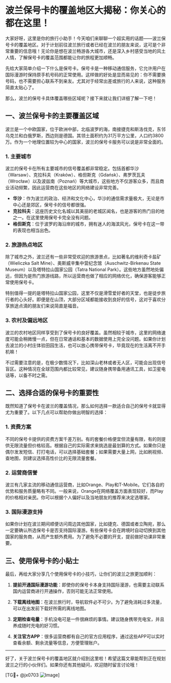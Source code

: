 # 波兰保号卡的覆盖地区大揭秘：你关心的都在这里！

大家好呀，这里是你的旅行小助手！今天咱们来聊聊一个超实用的话题——波兰保号卡的覆盖地区。对于计划前往波兰旅行或者已经在波兰的朋友来说，这可是个非常重要的信息哦！无论你是想在波兰畅游各大城市，还是深入乡村感受当地的风土人情，了解保号卡的覆盖范围都能让你的旅程更加顺畅。

先给大家简单介绍一下什么是保号卡。保号卡是一种移动通信服务，它允许用户在国际漫游时保持原手机号码的正常使用。这样做的好处是显而易见的：你不需要换号码，也不需要担心联系不到亲友。尤其对于经常出差或旅行的人来说，这种服务简直太贴心了。

那么，波兰的保号卡具体覆盖哪些区域呢？接下来就让我们详细了解一下吧！

## 一、波兰保号卡的主要覆盖区域

波兰是一个中欧国家，位于欧洲中部，北临波罗的海，南接捷克和斯洛伐克，东邻乌克兰和白俄罗斯，西边则是德国。其领土面积约为31万平方公里，人口约3800万。作为一个地理位置较为中心的国家，波兰的保号卡服务可以说是非常全面的。

### 1. **主要城市**

波兰的保号卡在所有主要城市的信号覆盖都非常稳定。包括首都华沙（Warsaw）、克拉科夫（Kraków）、格但斯克（Gdańsk）、弗罗茨瓦夫（Wrocław）以及波兹南（Poznań）等大城市，这些地方不仅游客众多，而且商业活动频繁，因此运营商在这些地区的网络建设非常完善。

- **华沙**：作为波兰的政治、经济和文化中心，华沙的通信需求量极大，无论是市中心还是郊区，保号卡的信号都很强。
- **克拉科夫**：这座历史文化名城以其美丽的老城区闻名，也是游客的热门目的地之一。在这里使用保号卡完全没有问题。
- **格但斯克**：位于波罗的海沿岸的城市，拥有迷人的海滨风光，保号卡在这一带的表现也相当出色。

### 2. **旅游热点地区**

除了城市之外，波兰还有一些非常受欢迎的旅游景点，比如著名的维利奇卡盐矿（Wieliczka Salt Mine）、奥斯威辛集中营纪念馆（Auschwitz-Birkenau State Museum）以及塔特拉山国家公园（Tatra National Park）。这些地方虽然地处偏远，但因为是热门旅游线路，所以运营商也做了相应的网络优化，确保游客能够正常使用保号卡。

特别值得一提的是塔特拉山国家公园，这里不仅是滑雪爱好者的天堂，也是徒步旅行者的心头好。即便是在山顶，大部分区域都能接收到良好的信号，这对于喜欢分享旅途点滴的朋友们来说简直是福音。

### 3. **农村及偏远地区**

波兰的农村地区同样享受到了保号卡的良好覆盖。虽然相较于城市，这里的网络速度可能会稍微慢一点，但在日常通话和基本的数据使用上完全没问题。如果你计划去波兰的小村庄体验田园生活，也可以放心携带保号卡，毕竟现在的生活离不开手机嘛！

不过需要注意的是，在极少数情况下，比如深山老林或者无人区，可能会出现信号盲区。这种情况在全球范围内都比较常见，建议随身携带备用通讯工具，如卫星电话等，以备不时之需。

## 二、选择合适的保号卡的重要性

既然知道了保号卡在波兰的覆盖情况，那么如何选择一款适合自己的保号卡就显得尤为重要了。以下几点可以帮助你做出明智的选择：

### 1. **资费方案**

不同的保号卡提供的资费方案千差万别。有的套餐价格便宜但流量有限，有的则提供无限流量但价格较高。根据自己的实际需求来挑选是最划算的方式。如果你只是偶尔发发短信、打打电话，可以选择基础套餐；如果需要大量上网，比如刷视频、查地图，则建议选择高性价比的无限流量套餐。

### 2. **运营商信誉**

波兰有几家主流的移动通信运营商，比如Orange、Play和T-Mobile。它们各自的优势和服务质量略有不同。一般来说，Orange在网络覆盖方面表现较好，而Play的价格相对亲民。你可以根据个人偏好以及当地朋友的推荐来决定选哪家。

### 3. **国际漫游支持**

如果你计划在波兰期间顺便访问周边其他国家，比如捷克、德国或者立陶宛，那么一定要确认所选保号卡是否支持国际漫游。有些保号卡会在跨境时自动切换到其他国家的服务商，从而产生额外费用。为了避免不必要的开支，提前做好功课非常重要。

## 三、使用保号卡的小贴士

最后，再给大家分享几个使用保号卡的小技巧，让你们的波兰之旅更加顺利：

1. **提前开通国际漫游功能**：即使你的保号卡本身支持国际漫游，也需要主动联系国内运营商进行开通操作，否则可能无法正常使用。
   
2. **下载离线地图**：在波兰旅行时，导航软件必不可少。为了避免消耗过多流量，可以在出发前下载好所需的离线地图。

3. **定期检查电量**：手机没电可是一件很麻烦的事情。建议随身携带充电宝，并且养成随时充电的好习惯。

4. **关注官方APP**：很多运营商都有自己的官方应用程序，通过这些APP可以实时查看余额、剩余流量等信息，方便管理账户。

---

好了，关于波兰保号卡的覆盖地区就介绍到这里啦！希望这篇文章能帮到正在规划波兰之行的小伙伴们。如果你还有其他疑问，欢迎随时留言讨论哦！

[TG💪+ @jx0703 ![Image](https://github.com/user-attachments/assets/dbca1d08-cadb-493c-b0ec-ad6f7a83f270)]